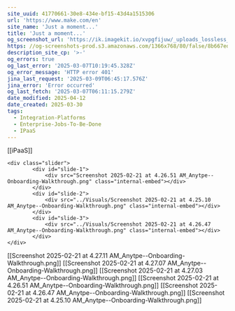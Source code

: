 ```yaml
---
site_uuid: 41770661-30e8-434e-bf15-43d4a1515306
url: 'https://www.make.com/en'
site_name: 'Just a moment...'
title: 'Just a moment...'
og_screenshot_url: 'https://ik.imagekit.io/xvpgfijuw/_uploads_lossless_screenshots_20250527_Make_og_screenshot.jpeg'
https: //og-screenshots-prod.s3.amazonaws.com/1366x768/80/false/8b667ed7b130b673134c1692b7e6298ac9339d52df72062cff54f219648bab23.jpeg
description_site_cp: '>-'
og_errors: true
og_last_error: '2025-03-07T10:19:45.328Z'
og_error_message: 'HTTP error 401'
jina_last_request: '2025-03-09T06:45:17.576Z'
jina_error: 'Error occurred'
og_last_fetch: '2025-03-07T06:11:15.279Z'
date_modified: 2025-04-12
date_created: 2025-03-30
tags:
  - Integration-Platforms
  - Enterprise-Jobs-To-Be-Done
  - IPaaS
---
```


[[iPaaS]]
<div class="slider-carousel">
	
	<div class="slider">
			<div id="slide-1">
				<div src="Screenshot 2025-02-21 at 4.26.51 AM_Anytpe--Onboarding-Walkthrough.png" class="internal-embed"></div>
			</div>
			<div id="slide-2">
				<div src="../Visuals/Screenshot 2025-02-21 at 4.25.10 AM_Anytpe--Onboarding-Walkthrough.png" class="internal-embed"></div>
			</div>
			<div id="slide-3">
				<div src="../Visuals/Screenshot 2025-02-21 at 4.26.47 AM_Anytpe--Onboarding-Walkthrough.png" class="internal-embed"></div>
			</div>
	</div>
</div>

[[Screenshot 2025-02-21 at 4.27.11 AM_Anytpe--Onboarding-Walkthrough.png]]
[[Screenshot 2025-02-21 at 4.27.07 AM_Anytpe--Onboarding-Walkthrough.png]]
[[Screenshot 2025-02-21 at 4.27.03 AM_Anytpe--Onboarding-Walkthrough.png]]
[[Screenshot 2025-02-21 at 4.26.51 AM_Anytpe--Onboarding-Walkthrough.png]]
[[Screenshot 2025-02-21 at 4.26.47 AM_Anytpe--Onboarding-Walkthrough.png]]
[[Screenshot 2025-02-21 at 4.25.10 AM_Anytpe--Onboarding-Walkthrough.png]]

